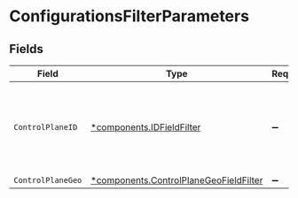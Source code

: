 # ConfigurationsFilterParameters


## Fields

| Field                                                                                           | Type                                                                                            | Required                                                                                        | Description                                                                                     |
| ----------------------------------------------------------------------------------------------- | ----------------------------------------------------------------------------------------------- | ----------------------------------------------------------------------------------------------- | ----------------------------------------------------------------------------------------------- |
| `ControlPlaneID`                                                                                | [*components.IDFieldFilter](../../models/components/idfieldfilter.md)                           | :heavy_minus_sign:                                                                              | Filters on the given comma separated string by one or more exact match.                         |
| `ControlPlaneGeo`                                                                               | [*components.ControlPlaneGeoFieldFilter](../../models/components/controlplanegeofieldfilter.md) | :heavy_minus_sign:                                                                              | N/A                                                                                             |